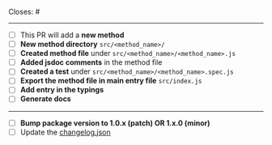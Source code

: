 Closes: #

----
- [ ] This PR will add a **new method**
- [ ] **New method directory** `src/<method_name>/`
- [ ] **Created method file** under `src/<method_name>/<method_name>.js`
- [ ] **Added jsdoc comments** in the method file
- [ ] **Created a test** under `src/<method_name>/<method_name>.spec.js`
- [ ] **Export the method file in main entry file** `src/index.js`
- [ ] **Add entry in the typings**
- [ ] **Generate docs**

----

- [ ] **Bump package version to 1.0.x (patch) OR 1.x.0 (minor)**
- [ ] Update the [changelog.json](./changelog.json)

